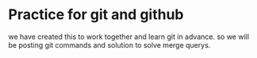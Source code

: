 # Practice for git and github
we have created this to work together and learn git in advance.
so we will be posting git commands and solution to solve merge querys.
